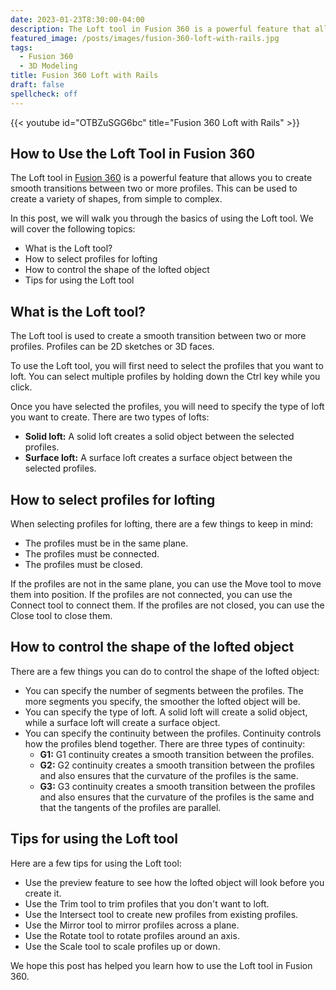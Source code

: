 ```yaml
---
date: 2023-01-23T8:30:00-04:00
description: The Loft tool in Fusion 360 is a powerful feature that allows you to create smooth transitions between two or more profiles. This can be used to create a variety of shapes, from simple to complex.
featured_image: /posts/images/fusion-360-loft-with-rails.jpg
tags:
  - Fusion 360
  - 3D Modeling
title: Fusion 360 Loft with Rails
draft: false
spellcheck: off
---
```


{{< youtube id="OTBZuSGG6bc" title="Fusion 360 Loft with Rails" >}}

## How to Use the Loft Tool in Fusion 360

The Loft tool in [Fusion 360](fusion-360.md) is a powerful feature that allows you to create smooth transitions between two or more profiles. This can be used to create a variety of shapes, from simple to complex.

In this post, we will walk you through the basics of using the Loft tool. We will cover the following topics:

- What is the Loft tool?
- How to select profiles for lofting
- How to control the shape of the lofted object
- Tips for using the Loft tool

## What is the Loft tool?

The Loft tool is used to create a smooth transition between two or more profiles. Profiles can be 2D sketches or 3D faces.

To use the Loft tool, you will first need to select the profiles that you want to loft. You can select multiple profiles by holding down the Ctrl key while you click.

Once you have selected the profiles, you will need to specify the type of loft you want to create. There are two types of lofts:

- **Solid loft:** A solid loft creates a solid object between the selected profiles.
- **Surface loft:** A surface loft creates a surface object between the selected profiles.

## How to select profiles for lofting

When selecting profiles for lofting, there are a few things to keep in mind:

- The profiles must be in the same plane.
- The profiles must be connected.
- The profiles must be closed.

If the profiles are not in the same plane, you can use the Move tool to move them into position. If the profiles are not connected, you can use the Connect tool to connect them. If the profiles are not closed, you can use the Close tool to close them.

## How to control the shape of the lofted object

There are a few things you can do to control the shape of the lofted object:

- You can specify the number of segments between the profiles. The more segments you specify, the smoother the lofted object will be.
- You can specify the type of loft. A solid loft will create a solid object, while a surface loft will create a surface object.
- You can specify the continuity between the profiles. Continuity controls how the profiles blend together. There are three types of continuity:
  - **G1:** G1 continuity creates a smooth transition between the profiles.
  - **G2:** G2 continuity creates a smooth transition between the profiles and also ensures that the curvature of the profiles is the same.
  - **G3:** G3 continuity creates a smooth transition between the profiles and also ensures that the curvature of the profiles is the same and that the tangents of the profiles are parallel.

## Tips for using the Loft tool

Here are a few tips for using the Loft tool:

- Use the preview feature to see how the lofted object will look before you create it.
- Use the Trim tool to trim profiles that you don't want to loft.
- Use the Intersect tool to create new profiles from existing profiles.
- Use the Mirror tool to mirror profiles across a plane.
- Use the Rotate tool to rotate profiles around an axis.
- Use the Scale tool to scale profiles up or down.

We hope this post has helped you learn how to use the Loft tool in Fusion 360.
